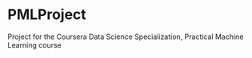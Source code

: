 PMLProject
==========

Project for the Coursera Data Science Specialization, Practical Machine Learning course
